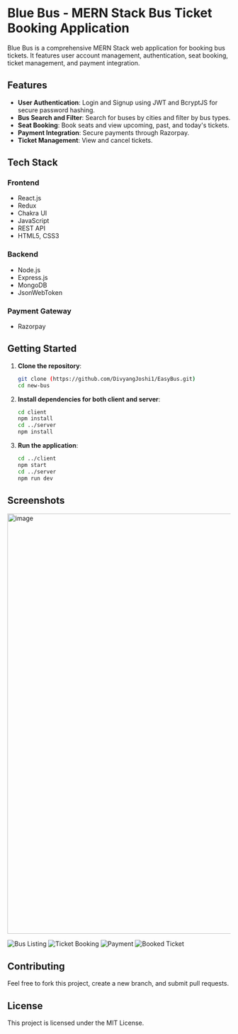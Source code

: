 # Blue Bus - MERN Stack Bus Ticket Booking Application

Blue Bus is a comprehensive MERN Stack web application for booking bus tickets. It features user account management, authentication, seat booking, ticket management, and payment integration.

## Features

- **User Authentication**: Login and Signup using JWT and BcryptJS for secure password hashing.
- **Bus Search and Filter**: Search for buses by cities and filter by bus types.
- **Seat Booking**: Book seats and view upcoming, past, and today's tickets.
- **Payment Integration**: Secure payments through Razorpay.
- **Ticket Management**: View and cancel tickets.

## Tech Stack

### Frontend
- React.js
- Redux
- Chakra UI
- JavaScript
- REST API
- HTML5, CSS3

### Backend
- Node.js
- Express.js
- MongoDB
- JsonWebToken

### Payment Gateway
- Razorpay

## Getting Started

1. **Clone the repository**:
    ```bash
    git clone (https://github.com/DivyangJoshi1/EasyBus.git)
    cd new-bus
    ```

2. **Install dependencies for both client and server**:
    ```bash
    cd client
    npm install
    cd ../server
    npm install
    ```

3. **Run the application**:
    ```bash
    cd ../client
    npm start
    cd ../server
    npm run dev
    ```

## Screenshots

<img width="946" alt="image" src="https://github.com/DivyangJoshi1/EasyBus/assets/99973206/2e075224-785b-4003-a085-d9643d5e7c88">


![Bus Listing](path/to/buslisting/screenshot)
![Ticket Booking](path/to/ticketbooking/screenshot)
![Payment](path/to/payment/screenshot)
![Booked Ticket](path/to/bookedticket/screenshot)

## Contributing

Feel free to fork this project, create a new branch, and submit pull requests.

## License

This project is licensed under the MIT License.

